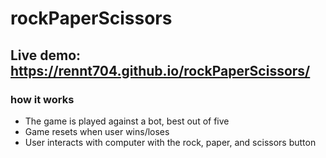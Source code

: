 # rockPaperScissors

## Live demo: https://rennt704.github.io/rockPaperScissors/

### how it works

- The game is played against a bot, best out of five
- Game resets when user wins/loses
- User interacts with computer with the rock, paper, and scissors button

